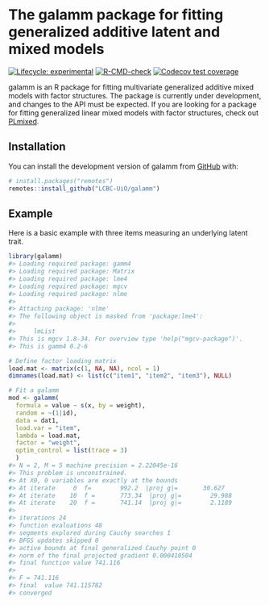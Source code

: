 
<!-- README.md is generated from README.Rmd. Please edit that file -->

# The galamm package for fitting generalized additive latent and mixed models

<!-- badges: start -->

[![Lifecycle:
experimental](https://img.shields.io/badge/lifecycle-experimental-orange.svg)](https://lifecycle.r-lib.org/articles/stages.html#experimental)
[![R-CMD-check](https://github.com/LCBC-UiO/galamm/workflows/R-CMD-check/badge.svg)](https://github.com/LCBC-UiO/galamm/actions)
[![Codecov test
coverage](https://codecov.io/gh/LCBC-UiO/galamm/branch/main/graph/badge.svg)](https://codecov.io/gh/LCBC-UiO/galamm?branch=main)
<!-- badges: end -->

galamm is an R package for fitting multivariate generalized additive
mixed models with factor structures. The package is currently under
development, and changes to the API must be expected. If you are looking
for a package for fitting generalized linear mixed models with factor
structures, check out
[PLmixed](https://cran.r-project.org/package=PLmixed).

## Installation

You can install the development version of galamm from
[GitHub](https://github.com/) with:

``` r
# install.packages("remotes")
remotes::install_github("LCBC-UiO/galamm")
```

## Example

Here is a basic example with three items measuring an underlying latent
trait.

``` r
library(galamm)
#> Loading required package: gamm4
#> Loading required package: Matrix
#> Loading required package: lme4
#> Loading required package: mgcv
#> Loading required package: nlme
#> 
#> Attaching package: 'nlme'
#> The following object is masked from 'package:lme4':
#> 
#>     lmList
#> This is mgcv 1.8-34. For overview type 'help("mgcv-package")'.
#> This is gamm4 0.2-6

# Define factor loading matrix
load.mat <- matrix(c(1, NA, NA), ncol = 1)
dimnames(load.mat) <- list(c("item1", "item2", "item3"), NULL)

# Fit a galamm
mod <- galamm(
  formula = value ~ s(x, by = weight),
  random = ~(1|id),
  data = dat1,
  load.var = "item",
  lambda = load.mat,
  factor = "weight",
  optim_control = list(trace = 3)
  )
#> N = 2, M = 5 machine precision = 2.22045e-16
#> This problem is unconstrained.
#> At X0, 0 variables are exactly at the bounds
#> At iterate     0  f=        992.2  |proj g|=       30.627
#> At iterate    10  f =       773.34  |proj g|=        29.988
#> At iterate    20  f =       741.14  |proj g|=        2.1189
#> 
#> iterations 24
#> function evaluations 48
#> segments explored during Cauchy searches 1
#> BFGS updates skipped 0
#> active bounds at final generalized Cauchy point 0
#> norm of the final projected gradient 0.000410504
#> final function value 741.116
#> 
#> F = 741.116
#> final  value 741.115782 
#> converged
```
